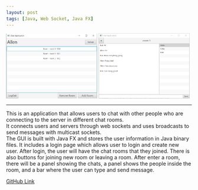 ```yaml
---
layout: post
tags: [Java, Web Socket, Java FX]
---
```


<img src="assets/images/screenshot-chatapp1.PNG" alt="screenshot of Chat application" style="width: 49%; display: inline;">
<img src="assets/images/screenshot-chatapp2.PNG" alt="screenshot of Chat application" style="width: 49%; display: inline;">
<hr/>

This is an application that allows users to chat with other people who are connecting to the server in different chat rooms. \
It connects users and servers through web sockets and uses broadcasts to send messages with multicast sockets. \
The GUI is built with Java FX and stores the user information in Java binary files. It includes a login page which allows user to login and create new user. After login, the user will have the chat rooms that they joined. There is also buttons for joining new room or leaving a room. After enter a room, there will be a panel showing the chats, a panel shows the people inside the room, and a bar where the user can type and send message.

[GitHub Link](https://github.com/allenLQVE/Chat_Application)
